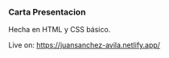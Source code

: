 ### Carta Presentacion

Hecha en HTML y CSS básico.

Live on: https://juansanchez-avila.netlify.app/
